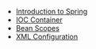 - [Introduction to Spring](https://docs.spring.io/spring-framework/docs/3.0.x/spring-framework-reference/html/overview.html)
- [IOC Container](https://www.youtube.com/watch?v=SzMERP1xz8U)
- [Bean Scopes](https://www.geeksforgeeks.org/singleton-and-prototype-bean-scopes-in-java-spring/#:~:text=Prototype%20Scope%3A&text=A%20request%20can%20be%20made,used%20for%20the%20stateless%20beans)
- [XML Configuration](https://docs.spring.io/spring-framework/docs/4.2.x/spring-framework-reference/html/xsd-configuration.html)

